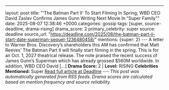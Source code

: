 ---
layout: post
title: "‘The Batman Part II’ To Start Filming In Spring; WBD CEO David Zaslav Confirms James Gunn Writing Next Movie In “Super Family”"
date: 2025-08-07 12:38:46 +0000
categories: gossip
tags: [super, source-deadline, drama-rising]
drama_score: 2
primary_celebrity: super
source: deadline
source_url: "https://deadline.com/2025/08/the-batman-part-ii-start-date-superman-sequel-1236480458/"
mentions: {super: 2} --- A letter to Warner Bros. Discovery’s shareholders this AM has confirmed that Matt Reeves’ The Batman Part II will finally start filming in the spring. This is for an Oct. 1, 2027 theatrical release. The note praised the recent success of James Gunn’s Superman which has already grossed $560M worldwide. In addition, WBD CEO David […] **Drama Score:** 2 | **Level:** RISING **Celebrities Mentioned:** Super [Read full article at Deadline](https://deadline.com/2025/08/the-batman-part-ii-start-date-superman-sequel-1236480458/) --- *This post was automatically generated from RSS feeds. Drama scores are calculated based on mention frequency and source reliability.*